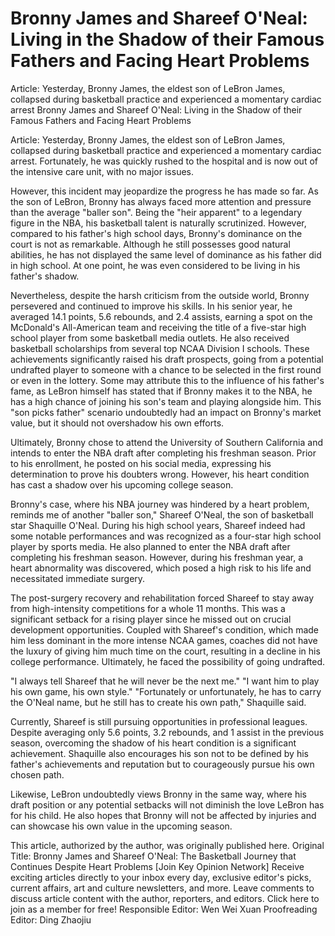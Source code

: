 # Bronny James and Shareef O'Neal: Living in the Shadow of their Famous Fathers and Facing Heart Problems

Article: Yesterday, Bronny James, the eldest son of LeBron James, collapsed during basketball practice and experienced a momentary cardiac arrest 
  Bronny James and Shareef O'Neal: Living in the Shadow of their Famous Fathers and Facing Heart Problems

Article: Yesterday, Bronny James, the eldest son of LeBron James, collapsed during basketball practice and experienced a momentary cardiac arrest. Fortunately, he was quickly rushed to the hospital and is now out of the intensive care unit, with no major issues.

However, this incident may jeopardize the progress he has made so far. As the son of LeBron, Bronny has always faced more attention and pressure than the average "baller son". Being the "heir apparent" to a legendary figure in the NBA, his basketball talent is naturally scrutinized. However, compared to his father's high school days, Bronny's dominance on the court is not as remarkable. Although he still possesses good natural abilities, he has not displayed the same level of dominance as his father did in high school. At one point, he was even considered to be living in his father's shadow.

Nevertheless, despite the harsh criticism from the outside world, Bronny persevered and continued to improve his skills. In his senior year, he averaged 14.1 points, 5.6 rebounds, and 2.4 assists, earning a spot on the McDonald's All-American team and receiving the title of a five-star high school player from some basketball media outlets. He also received basketball scholarships from several top NCAA Division I schools. These achievements significantly raised his draft prospects, going from a potential undrafted player to someone with a chance to be selected in the first round or even in the lottery. Some may attribute this to the influence of his father's fame, as LeBron himself has stated that if Bronny makes it to the NBA, he has a high chance of joining his son's team and playing alongside him. This "son picks father" scenario undoubtedly had an impact on Bronny's market value, but it should not overshadow his own efforts.

Ultimately, Bronny chose to attend the University of Southern California and intends to enter the NBA draft after completing his freshman season. Prior to his enrollment, he posted on his social media, expressing his determination to prove his doubters wrong. However, his heart condition has cast a shadow over his upcoming college season.

Bronny's case, where his NBA journey was hindered by a heart problem, reminds me of another "baller son," Shareef O'Neal, the son of basketball star Shaquille O'Neal. During his high school years, Shareef indeed had some notable performances and was recognized as a four-star high school player by sports media. He also planned to enter the NBA draft after completing his freshman season. However, during his freshman year, a heart abnormality was discovered, which posed a high risk to his life and necessitated immediate surgery.

The post-surgery recovery and rehabilitation forced Shareef to stay away from high-intensity competitions for a whole 11 months. This was a significant setback for a rising player since he missed out on crucial development opportunities. Coupled with Shareef's condition, which made him less dominant in the more intense NCAA games, coaches did not have the luxury of giving him much time on the court, resulting in a decline in his college performance. Ultimately, he faced the possibility of going undrafted.

"I always tell Shareef that he will never be the next me." "I want him to play his own game, his own style." "Fortunately or unfortunately, he has to carry the O'Neal name, but he still has to create his own path," Shaquille said. 

Currently, Shareef is still pursuing opportunities in professional leagues. Despite averaging only 5.6 points, 3.2 rebounds, and 1 assist in the previous season, overcoming the shadow of his heart condition is a significant achievement. Shaquille also encourages his son not to be defined by his father's achievements and reputation but to courageously pursue his own chosen path.

Likewise, LeBron undoubtedly views Bronny in the same way, where his draft position or any potential setbacks will not diminish the love LeBron has for his child. He also hopes that Bronny will not be affected by injuries and can showcase his own value in the upcoming season.

This article, authorized by the author, was originally published here. Original Title: Bronny James and Shareef O'Neal: The Basketball Journey that Continues Despite Heart Problems [Join Key Opinion Network] Receive exciting articles directly to your inbox every day, exclusive editor's picks, current affairs, art and culture newsletters, and more. Leave comments to discuss article content with the author, reporters, and editors. Click here to join as a member for free! Responsible Editor: Wen Wei Xuan  Proofreading Editor: Ding Zhaojiu